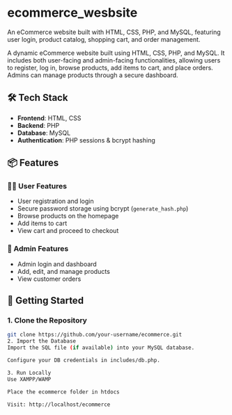 # ecommerce_wesbsite
An eCommerce website built with HTML, CSS, PHP, and MySQL, featuring user login, product catalog, shopping cart, and order management.

A dynamic eCommerce website built using HTML, CSS, PHP, and MySQL. It includes both user-facing and admin-facing functionalities, allowing users to register, log in, browse products, add items to cart, and place orders. Admins can manage products through a secure dashboard.

## 🛠 Tech Stack

- **Frontend**: HTML, CSS
- **Backend**: PHP
- **Database**: MySQL
- **Authentication**: PHP sessions & bcrypt hashing

## 📦 Features

### 🧑‍💻 User Features
- User registration and login
- Secure password storage using bcrypt (`generate_hash.php`)
- Browse products on the homepage
- Add items to cart
- View cart and proceed to checkout

### 🔐 Admin Features
- Admin login and dashboard
- Add, edit, and manage products
- View customer orders


## 🚀 Getting Started

### 1. Clone the Repository

```bash
git clone https://github.com/your-username/ecommerce.git
2. Import the Database
Import the SQL file (if available) into your MySQL database.

Configure your DB credentials in includes/db.php.

3. Run Locally
Use XAMPP/WAMP

Place the ecommerce folder in htdocs

Visit: http://localhost/ecommerce
